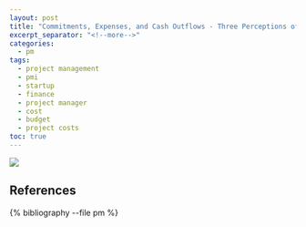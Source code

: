 ```yaml
---
layout: post
title: "Commitments, Expenses, and Cash Outflows - Three Perceptions of Project Costs"
excerpt_separator: "<!--more-->"
categories:
  - pm
tags:
  - project management
  - pmi
  - startup
  - finance
  - project manager
  - cost
  - budget
  - project costs
toc: true
---
```


[![](https://upload.wikimedia.org/wikipedia/commons/6/62/NCI_Visuals_Food_Hamburger.jpg)](https://vi.wikipedia.org/wiki/Hamburger#/media/T%E1%BA%ADp_tin:NCI_Visuals_Food_Hamburger.jpg)

<!--more-->
## References

{% bibliography --file pm %}